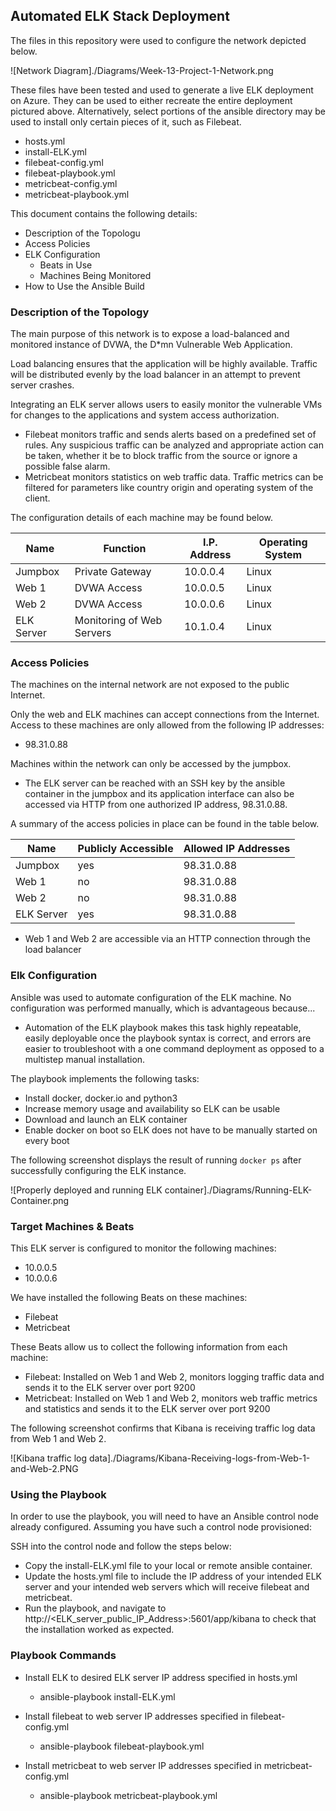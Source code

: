 ## Automated ELK Stack Deployment

The files in this repository were used to configure the network depicted below.

![Network Diagram]./Diagrams/Week-13-Project-1-Network.png

These files have been tested and used to generate a live ELK deployment on Azure. They can be used to either recreate the entire deployment pictured above. Alternatively, select portions of the ansible directory may be used to install only certain pieces of it, such as Filebeat.

  - hosts.yml
  - install-ELK.yml
  - filebeat-config.yml
  - filebeat-playbook.yml
  - metricbeat-config.yml
  - metricbeat-playbook.yml

This document contains the following details:
- Description of the Topologu
- Access Policies
- ELK Configuration
  - Beats in Use
  - Machines Being Monitored
- How to Use the Ansible Build


### Description of the Topology

The main purpose of this network is to expose a load-balanced and monitored instance of DVWA, the D*mn Vulnerable Web Application.

Load balancing ensures that the application will be highly available. Traffic will be distributed evenly by the load balancer in an attempt to prevent server crashes. 

Integrating an ELK server allows users to easily monitor the vulnerable VMs for changes to the applications and system access authorization.
- Filebeat monitors traffic and sends alerts based on a predefined set of rules. Any suspicious traffic can be analyzed and appropriate action can be taken, whether it be to block traffic from the source or ignore a possible false alarm.
- Metricbeat monitors statistics on web traffic data. Traffic metrics can be filtered for parameters like country origin and operating system of the client.

The configuration details of each machine may be found below.

| Name       | Function                  | I.P. Address | Operating System |
|------------|---------------------------|--------------|------------------|
| Jumpbox    | Private Gateway           | 10.0.0.4     | Linux            |
| Web 1      | DVWA Access               | 10.0.0.5     | Linux            |
| Web 2      | DVWA Access               | 10.0.0.6     | Linux            |
| ELK Server | Monitoring of Web Servers | 10.1.0.4     | Linux            |

### Access Policies

The machines on the internal network are not exposed to the public Internet. 

Only the web and ELK machines can accept connections from the Internet. Access to these machines are only allowed from the following IP addresses:
- 98.31.0.88

Machines within the network can only be accessed by the jumpbox.
- The ELK server can be reached with an SSH key by the ansible container in the jumpbox and its application interface can also be accessed via HTTP from one authorized IP address, 98.31.0.88.

A summary of the access policies in place can be found in the table below.

| Name       | Publicly Accessible | Allowed IP Addresses |
|------------|---------------------|----------------------|
| Jumpbox    | yes                 | 98.31.0.88
| Web 1      | no                  | 98.31.0.88  | 20.127.29.66
| Web 2      | no                  | 98.31.0.88  | 20.127.29.66
| ELK Server | yes                 | 98.31.0.88  | 20.127.29.66

- Web 1 and Web 2 are accessible via an HTTP connection through the load balancer

### Elk Configuration

Ansible was used to automate configuration of the ELK machine. No configuration was performed manually, which is advantageous because...
- Automation of the ELK playbook makes this task highly repeatable, easily deployable once the playbook syntax is correct, and errors are easier to troubleshoot with a one command deployment as opposed to a multistep manual installation.

The playbook implements the following tasks:
- Install docker, docker.io and python3
- Increase memory usage and availability so ELK can be usable
- Download and launch an ELK container
- Enable docker on boot so ELK does not have to be manually started on every boot

The following screenshot displays the result of running `docker ps` after successfully configuring the ELK instance.

![Properly deployed and running ELK container]./Diagrams/Running-ELK-Container.png

### Target Machines & Beats
This ELK server is configured to monitor the following machines:
- 10.0.0.5
- 10.0.0.6

We have installed the following Beats on these machines:
- Filebeat
- Metricbeat

These Beats allow us to collect the following information from each machine:
- Filebeat: Installed on Web 1 and Web 2, monitors logging traffic data and sends it to the ELK server over port 9200
- Metricbeat: Installed on Web 1 and Web 2, monitors web traffic metrics and statistics and sends it to the ELK server over port 9200

The following screenshot confirms that Kibana is receiving traffic log data from Web 1 and Web 2.

![Kibana traffic log data]./Diagrams/Kibana-Receiving-logs-from-Web-1-and-Web-2.PNG

### Using the Playbook

In order to use the playbook, you will need to have an Ansible control node already configured. Assuming you have such a control node provisioned: 

SSH into the control node and follow the steps below:
- Copy the install-ELK.yml file to your local or remote ansible container.
- Update the hosts.yml file to include the IP address of your intended ELK server and your intended web servers which will receive filebeat and metricbeat.
- Run the playbook, and navigate to http://<ELK_server_public_IP_Address>:5601/app/kibana to check that the installation worked as expected.

### Playbook Commands

- Install ELK to desired ELK server IP address specified in hosts.yml
  - ansible-playbook install-ELK.yml

- Install filebeat to web server IP addresses specified in filebeat-config.yml
  - ansible-playbook filebeat-playbook.yml

- Install metricbeat to web server IP addresses specified in metricbeat-config.yml
  - ansible-playbook metricbeat-playbook.yml

